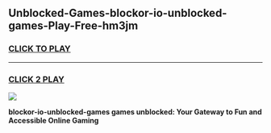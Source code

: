 
## Unblocked-Games-blockor-io-unblocked-games-Play-Free-hm3jm
<h3>
<a href="https://premium76.site?title=blockor-io-unblocked-games&ref=19M">CLICK TO PLAY</a></h3>
<hr>

<h3>
<a href="https://premium76.site?title=blockor-io-unblocked-games&ref=19M">CLICK 2 PLAY</a>
  
</h3>

<a href="https://premium76.site?title=blockor-io-unblocked-games&ref=19M"><img src="https://clearcache.store/games.png"></a>


**blockor-io-unblocked-games games unblocked: Your Gateway to Fun and Accessible Online Gaming**
